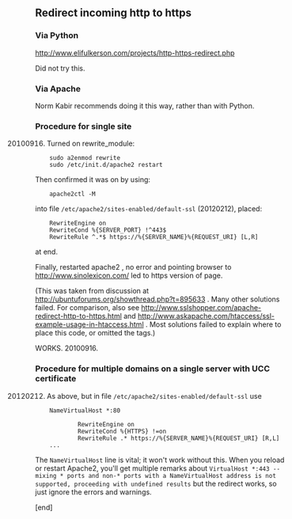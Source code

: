 ## Redirect incoming http to https

### Via Python

http://www.elifulkerson.com/projects/http-https-redirect.php

Did not try this.

### Via Apache

Norm Kabir recommends doing it this way, rather than with Python.

### Procedure for single site

20100916. Turned on rewrite_module:

        sudo a2enmod rewrite
        sudo /etc/init.d/apache2 restart

Then confirmed it was on by using:

        apache2ctl -M

into file `/etc/apache2/sites-enabled/default-ssl` (20120212), placed:

        RewriteEngine on
        RewriteCond %{SERVER_PORT} !^443$
        RewriteRule ^.*$ https://%{SERVER_NAME}%{REQUEST_URI} [L,R]

at end. 

Finally, restarted apache2 , no error and pointing browser to http://www.sinolexicon.com/ led to https version of page.

(This was taken from discussion at http://ubuntuforums.org/showthread.php?t=895633 . Many other solutions failed. For comparison, also see http://www.sslshopper.com/apache-redirect-http-to-https.html and http://www.askapache.com/htaccess/ssl-example-usage-in-htaccess.html . Most solutions failed to explain where to place this code, or omitted the  tags.)

WORKS. 20100916.

### Procedure for multiple domains on a single server with UCC certificate

20120212. As above, but in file `/etc/apache2/sites-enabled/default-ssl` use 


        NameVirtualHost *:80                                                            
        
                RewriteEngine on
                RewriteCond %{HTTPS} !=on
                RewriteRule .* https://%{SERVER_NAME}%{REQUEST_URI} [R,L]
        ...

The `NameVirtualHost` line is vital; it won't work without this. When you reload or restart Apache2, you'll get multiple remarks about `VirtualHost *:443 -- mixing * ports and non-* ports with a NameVirtualHost address is not supported, proceeding with undefined results` but the redirect works, so just ignore the errors and warnings.

[end]
